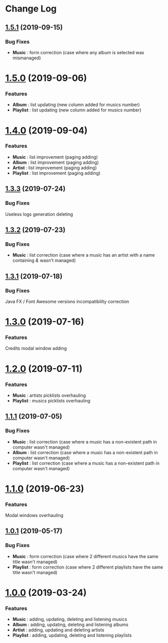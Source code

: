 # Change Log

## [1.5.1](https://github.com/badgones69/WebMusic/tree/1.5.1) (2019-09-15)

### Bug Fixes

* **Music** : form correction (case where any album is selected was mismanaged)

# [1.5.0](https://github.com/badgones69/WebMusic/tree/1.5.0) (2019-09-06)

### Features

* **Album** : list updating (new column added for musics number)
* **Playlist** : list updating (new column added for musics number)

# [1.4.0](https://github.com/badgones69/WebMusic/tree/1.4.0) (2019-09-04)

### Features

* **Music** : list improvement (paging adding)
* **Album** : list improvement (paging adding)
* **Artist** : list improvement (paging adding)
* **Playlist** : list improvement (paging adding)

## [1.3.3](https://github.com/badgones69/WebMusic/tree/1.3.3) (2019-07-24)

### Bug Fixes

Useless logs generation deleting

## [1.3.2](https://github.com/badgones69/WebMusic/tree/1.3.2) (2019-07-23)

### Bug Fixes

* **Music** : list correction (case where a music has an artist with a name containing _&_ wasn't managed)

## [1.3.1](https://github.com/badgones69/WebMusic/tree/1.3.1) (2019-07-18)

### Bug Fixes

Java FX / Font Awesome versions incompatibility correction

# [1.3.0](https://github.com/badgones69/WebMusic/tree/1.3.0) (2019-07-16)

### Features

Credits modal window adding

# [1.2.0](https://github.com/badgones69/WebMusic/tree/1.2.0) (2019-07-11)

### Features

* **Music** : artists picklists overhauling
* **Playlist** : musics picklists overhauling

## [1.1.1](https://github.com/badgones69/WebMusic/tree/1.1.1) (2019-07-05)

### Bug Fixes

* **Music** : list correction (case where a music has a non-existent path in computer wasn't managed)
* **Album** : list correction (case where a music has a non-existent path in computer wasn't managed)
* **Playlist** : list correction (case where a music has a non-existent path in computer wasn't managed)

# [1.1.0](https://github.com/badgones69/WebMusic/tree/1.1.0) (2019-06-23)

### Features

Modal windows overhauling

## [1.0.1](https://github.com/badgones69/WebMusic/tree/1.0.1) (2019-05-17)

### Bug Fixes

* **Music** : form correction (case where 2 different musics have the same title wasn't managed) 
* **Playlist** : form correction (case where 2 different playlists have the same title wasn't managed) 

# [1.0.0](https://github.com/badgones69/WebMusic/tree/1.0.0) (2019-03-24)

### Features

* **Music** : adding, updating, deleting and listening musics
* **Album** : adding, updating, deleting and listening albums
* **Artist** : adding, updating and deleting artists
* **Playlist** : adding, updating, deleting and listening playlists
